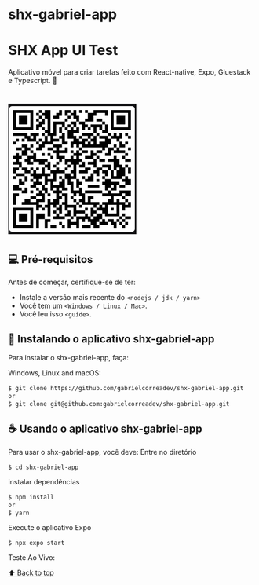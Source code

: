 # shx-gabriel-app
# SHX App UI Test
Aplicativo móvel para criar tarefas feito com React-native, Expo, Gluestack e Typescript. 📱

<h1 align='left'>
  <img src='./app_qrcode.png'></img>

</h1>

## 💻 Pré-requisitos

Antes de começar, certifique-se de ter:
<!---Estes são apenas requisitos de exemplo. Adicionar, duplicar ou remover conforme necessário--->
* Instale a versão mais recente do `<nodejs / jdk / yarn>`
* Você tem um `<Windows / Linux / Mac>`.
* Você leu isso `<guide>`.

## 🚀 Instalando o aplicativo shx-gabriel-app

Para instalar o shx-gabriel-app, faça:

Windows, Linux and macOS:
```
$ git clone https://github.com/gabrielcorreadev/shx-gabriel-app.git
or
$ git clone git@github.com:gabrielcorreadev/shx-gabriel-app.git
```


## ☕ Usando o aplicativo shx-gabriel-app

Para usar o shx-gabriel-app, você deve:
Entre no diretório
```
$ cd shx-gabriel-app
```
instalar dependências
```
$ npm install
or
$ yarn
```
Execute o aplicativo Expo
```
$ npx expo start
```
Teste Ao Vivo:


[⬆ Back to top](#react-native-food-app)<br>
